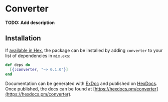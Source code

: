 # Converter

**TODO: Add description**

## Installation

If [available in Hex](https://hex.pm/docs/publish), the package can be installed
by adding `converter` to your list of dependencies in `mix.exs`:

```elixir
def deps do
  [{:converter, "~> 0.1.0"}]
end
```

Documentation can be generated with [ExDoc](https://github.com/elixir-lang/ex_doc)
and published on [HexDocs](https://hexdocs.pm). Once published, the docs can
be found at [https://hexdocs.pm/converter](https://hexdocs.pm/converter).

